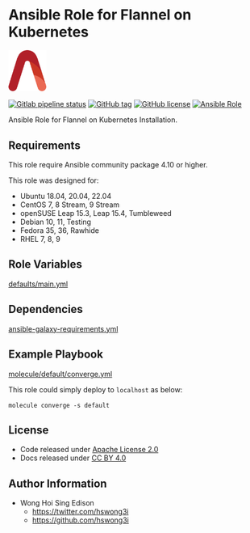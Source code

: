 # Ansible Role for Flannel on Kubernetes

<img src="/alvistack.svg" width="75" alt="AlviStack">

[![Gitlab pipeline status](https://img.shields.io/gitlab/pipeline/alvistack/ansible-role-kube_flannel/master)](https://gitlab.com/alvistack/ansible-role-kube_flannel/-/pipelines)
[![GitHub tag](https://img.shields.io/github/tag/alvistack/ansible-role-kube_flannel.svg)](https://github.com/alvistack/ansible-role-kube_flannel/tags)
[![GitHub license](https://img.shields.io/github/license/alvistack/ansible-role-kube_flannel.svg)](https://github.com/alvistack/ansible-role-kube_flannel/blob/master/LICENSE)
[![Ansible Role](https://img.shields.io/badge/galaxy-alvistack.kube_flannel-blue.svg)](https://galaxy.ansible.com/alvistack/kube_flannel)

Ansible Role for Flannel on Kubernetes Installation.

## Requirements

This role require Ansible community package 4.10 or higher.

This role was designed for:

  - Ubuntu 18.04, 20.04, 22.04
  - CentOS 7, 8 Stream, 9 Stream
  - openSUSE Leap 15.3, Leap 15.4, Tumbleweed
  - Debian 10, 11, Testing
  - Fedora 35, 36, Rawhide
  - RHEL 7, 8, 9

## Role Variables

[defaults/main.yml](defaults/main.yml)

## Dependencies

[ansible-galaxy-requirements.yml](ansible-galaxy-requirements.yml)

## Example Playbook

[molecule/default/converge.yml](molecule/default/converge.yml)

This role could simply deploy to `localhost` as below:

    molecule converge -s default

## License

  - Code released under [Apache License 2.0](LICENSE)
  - Docs released under [CC BY 4.0](http://creativecommons.org/licenses/by/4.0/)

## Author Information

  - Wong Hoi Sing Edison
      - <https://twitter.com/hswong3i>
      - <https://github.com/hswong3i>
